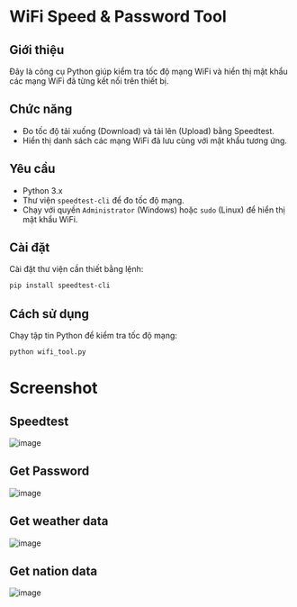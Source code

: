 # WiFi Speed & Password Tool

## Giới thiệu

Đây là công cụ Python giúp kiểm tra tốc độ mạng WiFi và hiển thị mật khẩu các mạng WiFi đã từng kết nối trên thiết bị.

## Chức năng

- Đo tốc độ tải xuống (Download) và tải lên (Upload) bằng Speedtest.
- Hiển thị danh sách các mạng WiFi đã lưu cùng với mật khẩu tương ứng.

## Yêu cầu

- Python 3.x
- Thư viện `speedtest-cli` để đo tốc độ mạng.
- Chạy với quyền `Administrator` (Windows) hoặc `sudo` (Linux) để hiển thị mật khẩu WiFi.

## Cài đặt

Cài đặt thư viện cần thiết bằng lệnh:

```sh
pip install speedtest-cli
```

## Cách sử dụng

Chạy tập tin Python để kiểm tra tốc độ mạng:

```sh
python wifi_tool.py
```

# Screenshot

## Speedtest 
![image](https://github.com/user-attachments/assets/0103122f-bdc7-4757-9437-64af08c3dfda)

## Get Password
![image](https://github.com/user-attachments/assets/debd9d4d-fa0a-411c-ae58-2ccc943a9b18)

## Get weather data
![image](https://github.com/user-attachments/assets/f556306e-da34-4838-a64f-f4fcb1e03601)

## Get nation data
![image](https://github.com/user-attachments/assets/cd5f66a2-6e16-4a4f-be2e-36af2dbbb0ac)


